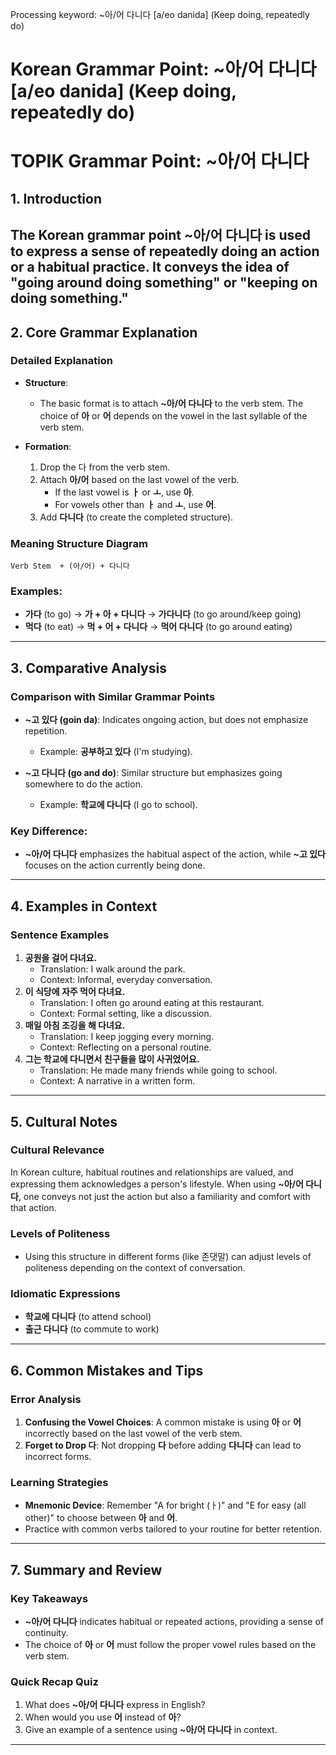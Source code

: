 Processing keyword: ~아/어 다니다 [a/eo danida] (Keep doing, repeatedly do)
# Korean Grammar Point: ~아/어 다니다 [a/eo danida] (Keep doing, repeatedly do)
# TOPIK Grammar Point: ~아/어 다니다
## 1. Introduction
The Korean grammar point **~아/어 다니다** is used to express a sense of repeatedly doing an action or a habitual practice. It conveys the idea of "going around doing something" or "keeping on doing something."
---
## 2. Core Grammar Explanation
### Detailed Explanation
- **Structure**: 
  - The basic format is to attach **~아/어 다니다** to the verb stem. The choice of **아** or **어** depends on the vowel in the last syllable of the verb stem.
  
- **Formation**:
  1. Drop the 다 from the verb stem.
  2. Attach **아/어** based on the last vowel of the verb.
     - If the last vowel is **ㅏ** or **ㅗ**, use **아**.
     - For vowels other than **ㅏ** and **ㅗ**, use **어**.
  3. Add **다니다** (to create the completed structure).
### Meaning Structure Diagram
```plaintext
Verb Stem  + (아/어) + 다니다
```
### Examples:
- **가다** (to go) → **가 + 아 + 다니다** → **가다니다** (to go around/keep going)
- **먹다** (to eat) → **먹 + 어 + 다니다** → **먹어 다니다** (to go around eating)
---
## 3. Comparative Analysis
### Comparison with Similar Grammar Points
- **~고 있다 (goin da)**: Indicates ongoing action, but does not emphasize repetition.
  - Example: **공부하고 있다** (I'm studying).
  
- **~고 다니다 (go and do)**: Similar structure but emphasizes going somewhere to do the action.
  - Example: **학교에 다니다** (I go to school).
### Key Difference:
- **~아/어 다니다** emphasizes the habitual aspect of the action, while **~고 있다** focuses on the action currently being done.
---
## 4. Examples in Context
### Sentence Examples
1. **공원을 걸어 다녀요.**
   - Translation: I walk around the park.
   - Context: Informal, everyday conversation.
2. **이 식당에 자주 먹어 다녀요.**
   - Translation: I often go around eating at this restaurant.
   - Context: Formal setting, like a discussion.
3. **매일 아침 조깅을 해 다녀요.**
   - Translation: I keep jogging every morning.
   - Context: Reflecting on a personal routine.
4. **그는 학교에 다니면서 친구들을 많이 사귀었어요.**
   - Translation: He made many friends while going to school.
   - Context: A narrative in a written form.
---
## 5. Cultural Notes
### Cultural Relevance
In Korean culture, habitual routines and relationships are valued, and expressing them acknowledges a person's lifestyle. When using **~아/어 다니다**, one conveys not just the action but also a familiarity and comfort with that action.
### Levels of Politeness
- Using this structure in different forms (like 존댓말) can adjust levels of politeness depending on the context of conversation.
### Idiomatic Expressions
- **학교에 다니다** (to attend school)
- **출근 다니다** (to commute to work)
---
## 6. Common Mistakes and Tips
### Error Analysis
1. **Confusing the Vowel Choices**: A common mistake is using **아** or **어** incorrectly based on the last vowel of the verb stem.
2. **Forget to Drop 다**: Not dropping **다** before adding **다니다** can lead to incorrect forms.
### Learning Strategies
- **Mnemonic Device**: Remember "A for bright (ㅏ)" and "E for easy (all other)" to choose between **아** and **어**. 
- Practice with common verbs tailored to your routine for better retention.
---
## 7. Summary and Review
### Key Takeaways
- **~아/어 다니다** indicates habitual or repeated actions, providing a sense of continuity.
- The choice of **아** or **어** must follow the proper vowel rules based on the verb stem.
### Quick Recap Quiz
1. What does **~아/어 다니다** express in English?
2. When would you use **어** instead of **아**?
3. Give an example of a sentence using **~아/어 다니다** in context.
---
